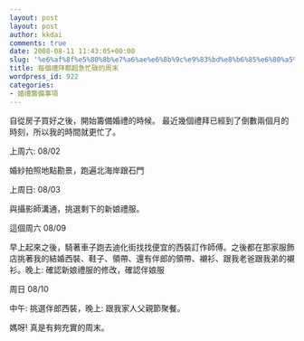 ```yaml
---
layout: post
layout: post
author: kkdai
comments: true
date: 2008-08-11 11:43:05+00:00
slug: '%e6%af%8f%e5%80%8b%e7%a6%ae%e6%8b%9c%e9%83%bd%e8%b6%85%e6%80%a5%e5%bf%99%e7%a2%8c%e7%9a%84%e5%91%a8%e6%9c%ab'
title: 每個禮拜都超急忙碌的周末
wordpress_id: 922
categories:
- 婚禮籌備事項
---
```


自從房子買好之後，開始籌備婚禮的時候。 最近幾個禮拜已經到了倒數兩個月的時刻，所以我的時間就更忙了。

 

上周六: 08/02 

 

婚紗拍照地點勘景，跑遍北海岸跟石門

 

上周日: 08/03

 

與攝影師溝通，挑選剩下的新娘禮服。

 

這個周六 08/09

 

早上起來之後，騎著車子跑去迪化街找找便宜的西裝訂作師傅。之後都在那家服飾店挑著我的結婚西裝、鞋子、領帶、還有伴郎的領帶、襯衫、跟我老爸跟我弟的襯衫。晚上: 確認新娘禮服的修改，確認伴娘服

 

周日 08/10

 

中午: 挑選伴郎西裝，晚上: 跟我家人父親節聚餐。

 

 

媽呀! 真是有夠充實的周末。
